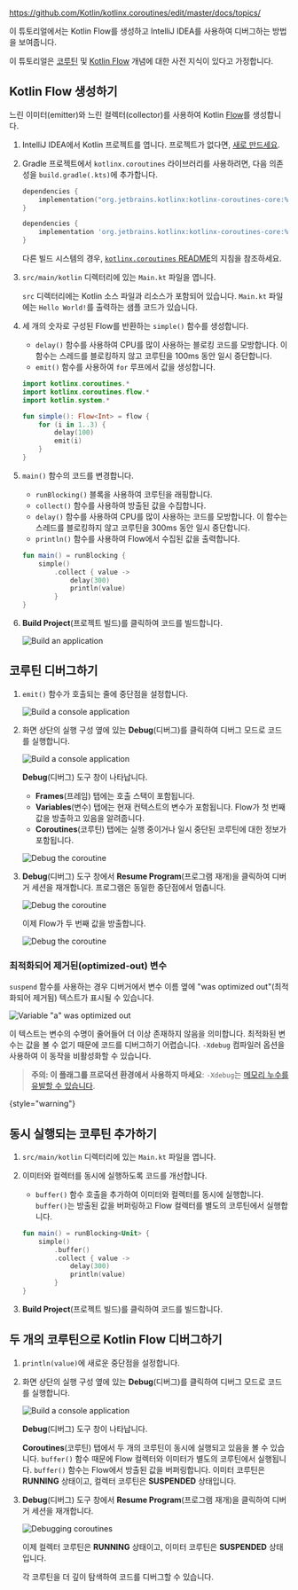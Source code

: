 <contribute-url>https://github.com/Kotlin/kotlinx.coroutines/edit/master/docs/topics/</contribute-url>

[//]: # (title: IntelliJ IDEA를 사용하여 Kotlin Flow 디버그하기 – 튜토리얼)

이 튜토리얼에서는 Kotlin Flow를 생성하고 IntelliJ IDEA를 사용하여 디버그하는 방법을 보여줍니다.

이 튜토리얼은 [코루틴](coroutines-guide.md) 및 [Kotlin Flow](flow.md#flows) 개념에 대한 사전 지식이 있다고 가정합니다.

## Kotlin Flow 생성하기

느린 이미터(emitter)와 느린 컬렉터(collector)를 사용하여 Kotlin [Flow](https://kotlinlang.org/api/kotlinx.coroutines/kotlinx-coroutines-core/kotlinx.coroutines.flow/flow.html)를 생성합니다.

1.  IntelliJ IDEA에서 Kotlin 프로젝트를 엽니다. 프로젝트가 없다면, [새로 만드세요](jvm-get-started.md#create-a-project).
2.  Gradle 프로젝트에서 `kotlinx.coroutines` 라이브러리를 사용하려면, 다음 의존성을 `build.gradle(.kts)`에 추가합니다.

    <tabs group="build-script">
    <tab title="Kotlin" group-key="kotlin">

    ```kotlin
    dependencies {
        implementation("org.jetbrains.kotlinx:kotlinx-coroutines-core:%coroutinesVersion%")
    }
    ```

    </tab>
    <tab title="Groovy" group-key="groovy">

    ```groovy
    dependencies {
        implementation 'org.jetbrains.kotlinx:kotlinx-coroutines-core:%coroutinesVersion%'
    }
    ```

    </tab>
    </tabs>

    다른 빌드 시스템의 경우, [`kotlinx.coroutines` README](https://github.com/Kotlin/kotlinx.coroutines#using-in-your-projects)의 지침을 참조하세요.

3.  `src/main/kotlin` 디렉터리에 있는 `Main.kt` 파일을 엽니다.

    `src` 디렉터리에는 Kotlin 소스 파일과 리소스가 포함되어 있습니다. `Main.kt` 파일에는 `Hello World!`를 출력하는 샘플 코드가 있습니다.

4.  세 개의 숫자로 구성된 Flow를 반환하는 `simple()` 함수를 생성합니다.

    *   `delay()` 함수를 사용하여 CPU를 많이 사용하는 블로킹 코드를 모방합니다. 이 함수는 스레드를 블로킹하지 않고 코루틴을 100ms 동안 일시 중단합니다.
    *   `emit()` 함수를 사용하여 `for` 루프에서 값을 생성합니다.

    ```kotlin
    import kotlinx.coroutines.*
    import kotlinx.coroutines.flow.*
    import kotlin.system.*

    fun simple(): Flow<Int> = flow {
        for (i in 1..3) {
            delay(100)
            emit(i)
        }
    }
    ```

5.  `main()` 함수의 코드를 변경합니다.

    *   `runBlocking()` 블록을 사용하여 코루틴을 래핑합니다.
    *   `collect()` 함수를 사용하여 방출된 값을 수집합니다.
    *   `delay()` 함수를 사용하여 CPU를 많이 사용하는 코드를 모방합니다. 이 함수는 스레드를 블로킹하지 않고 코루틴을 300ms 동안 일시 중단합니다.
    *   `println()` 함수를 사용하여 Flow에서 수집된 값을 출력합니다.

    ```kotlin
    fun main() = runBlocking {
        simple()
            .collect { value ->
                delay(300)
                println(value)
            }
    }
    ```

6.  **Build Project**(프로젝트 빌드)를 클릭하여 코드를 빌드합니다.

    ![Build an application](flow-build-project.png)

## 코루틴 디버그하기

1.  `emit()` 함수가 호출되는 줄에 중단점을 설정합니다.

    ![Build a console application](flow-breakpoint.png)

2.  화면 상단의 실행 구성 옆에 있는 **Debug**(디버그)를 클릭하여 디버그 모드로 코드를 실행합니다.

    ![Build a console application](flow-debug-project.png)

    **Debug**(디버그) 도구 창이 나타납니다.
    *   **Frames**(프레임) 탭에는 호출 스택이 포함됩니다.
    *   **Variables**(변수) 탭에는 현재 컨텍스트의 변수가 포함됩니다. Flow가 첫 번째 값을 방출하고 있음을 알려줍니다.
    *   **Coroutines**(코루틴) 탭에는 실행 중이거나 일시 중단된 코루틴에 대한 정보가 포함됩니다.

    ![Debug the coroutine](flow-debug-1.png)

3.  **Debug**(디버그) 도구 창에서 **Resume Program**(프로그램 재개)을 클릭하여 디버거 세션을 재개합니다. 프로그램은 동일한 중단점에서 멈춥니다.

    ![Debug the coroutine](flow-resume-debug.png)

    이제 Flow가 두 번째 값을 방출합니다.

    ![Debug the coroutine](flow-debug-2.png)

### 최적화되어 제거된(optimized-out) 변수

`suspend` 함수를 사용하는 경우 디버거에서 변수 이름 옆에 "was optimized out"(최적화되어 제거됨) 텍스트가 표시될 수 있습니다.

![Variable "a" was optimized out](variable-optimised-out.png)

이 텍스트는 변수의 수명이 줄어들어 더 이상 존재하지 않음을 의미합니다.
최적화된 변수는 값을 볼 수 없기 때문에 코드를 디버그하기 어렵습니다.
`-Xdebug` 컴파일러 옵션을 사용하여 이 동작을 비활성화할 수 있습니다.

> __주의: 이 플래그를 프로덕션 환경에서 사용하지 마세요__: `-Xdebug`는 [메모리 누수를 유발할 수 있습니다](https://youtrack.jetbrains.com/issue/KT-48678/Coroutine-debugger-disable-was-optimised-out-compiler-feature#focus=Comments-27-6015585.0-0).
>
{style="warning"}

## 동시 실행되는 코루틴 추가하기

1.  `src/main/kotlin` 디렉터리에 있는 `Main.kt` 파일을 엽니다.

2.  이미터와 컬렉터를 동시에 실행하도록 코드를 개선합니다.

    *   `buffer()` 함수 호출을 추가하여 이미터와 컬렉터를 동시에 실행합니다. `buffer()`는 방출된 값을 버퍼링하고 Flow 컬렉터를 별도의 코루틴에서 실행합니다.

    ```kotlin
    fun main() = runBlocking<Unit> {
        simple()
            .buffer()
            .collect { value ->
                delay(300)
                println(value)
            }
    }
    ```

3.  **Build Project**(프로젝트 빌드)를 클릭하여 코드를 빌드합니다.

## 두 개의 코루틴으로 Kotlin Flow 디버그하기

1.  `println(value)`에 새로운 중단점을 설정합니다.

2.  화면 상단의 실행 구성 옆에 있는 **Debug**(디버그)를 클릭하여 디버그 모드로 코드를 실행합니다.

    ![Build a console application](flow-debug-3.png)

    **Debug**(디버그) 도구 창이 나타납니다.

    **Coroutines**(코루틴) 탭에서 두 개의 코루틴이 동시에 실행되고 있음을 볼 수 있습니다. `buffer()` 함수 때문에 Flow 컬렉터와 이미터가 별도의 코루틴에서 실행됩니다.
    `buffer()` 함수는 Flow에서 방출된 값을 버퍼링합니다.
    이미터 코루틴은 **RUNNING** 상태이고, 컬렉터 코루틴은 **SUSPENDED** 상태입니다.

3.  **Debug**(디버그) 도구 창에서 **Resume Program**(프로그램 재개)을 클릭하여 디버거 세션을 재개합니다.

    ![Debugging coroutines](flow-debug-4.png)

    이제 컬렉터 코루틴은 **RUNNING** 상태이고, 이미터 코루틴은 **SUSPENDED** 상태입니다.

    각 코루틴을 더 깊이 탐색하여 코드를 디버그할 수 있습니다.